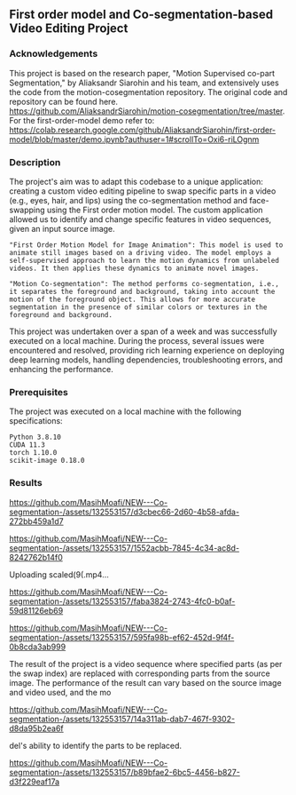 ## First order model and Co-segmentation-based Video Editing Project

### Acknowledgements

This project is based on the research paper, "Motion Supervised co-part Segmentation," by Aliaksandr Siarohin and his team, and extensively uses the code from the motion-cosegmentation repository. The original code and repository can be found here. https://github.com/AliaksandrSiarohin/motion-cosegmentation/tree/master. For the first-order-model demo refer to:
https://colab.research.google.com/github/AliaksandrSiarohin/first-order-model/blob/master/demo.ipynb?authuser=1#scrollTo=Oxi6-riLOgnm

### Description

The project's aim was to adapt this codebase to a unique application: creating a custom video editing pipeline to swap specific parts in a video (e.g., eyes, hair, and lips) using the co-segmentation method and face-swapping using the First order motion model. The custom application allowed us to identify and change specific features in video sequences, given an input source image.

    "First Order Motion Model for Image Animation": This model is used to animate still images based on a driving video. The model employs a self-supervised approach to learn the motion dynamics from unlabeled videos. It then applies these dynamics to animate novel images.

    "Motion Co-segmentation": The method performs co-segmentation, i.e., it separates the foreground and background, taking into account the motion of the foreground object. This allows for more accurate segmentation in the presence of similar colors or textures in the foreground and background.

This project was undertaken over a span of a week and was successfully executed on a local machine. During the process, several issues were encountered and resolved, providing rich learning experience on deploying deep learning models, handling dependencies, troubleshooting errors, and enhancing the performance.

### Prerequisites

The project was executed on a local machine with the following specifications:

    Python 3.8.10
    CUDA 11.3
    torch 1.10.0
    scikit-image 0.18.0
    
### Results

https://github.com/MasihMoafi/NEW---Co-segmentation-/assets/132553157/d3cbec66-2d60-4b58-afda-272bb459a1d7


https://github.com/MasihMoafi/NEW---Co-segmentation-/assets/132553157/1552acbb-7845-4c34-ac8d-8242762b14f0


Uploading scaled(9(.mp4…



https://github.com/MasihMoafi/NEW---Co-segmentation-/assets/132553157/faba3824-2743-4fc0-b0af-59d81126eb69

https://github.com/MasihMoafi/NEW---Co-segmentation-/assets/132553157/595fa98b-ef62-452d-9f4f-0b8cda3ab999

The result of the project is a video sequence where specified parts (as per the swap index) are replaced with corresponding parts from the source image. The performance of the result can vary based on the source image and video used, and the mo

https://github.com/MasihMoafi/NEW---Co-segmentation-/assets/132553157/14a311ab-dab7-467f-9302-d8da95b2ea6f

del's ability to identify the parts to be replaced.



https://github.com/MasihMoafi/NEW---Co-segmentation-/assets/132553157/b89bfae2-6bc5-4456-b827-d3f229eaf17a




